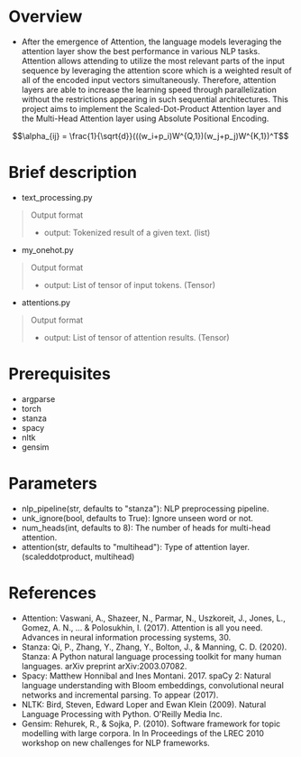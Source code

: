 # Overview
- After the emergence of Attention, the language models leveraging the attention layer show the best performance in various NLP tasks. Attention allows attending to utilize the most relevant parts of the input sequence by leveraging the attention score which is a weighted result of all of the encoded input vectors simultaneously. Therefore, attention layers are able to increase the learning speed through parallelization without the restrictions appearing in such sequential architectures. This project aims to implement the Scaled-Dot-Product Attention layer and the Multi-Head Attention layer using Absolute Positional Encoding.

$$\alpha_{ij} = \frac{1}{\sqrt{d}}(((w_i+p_i)W^{Q,1})(w_j+p_j)W^{K,1})^T$$

# Brief description
- text_processing.py
> Output format
> - output: Tokenized result of a given text. (list)
- my_onehot.py
> Output format
> - output: List of tensor of input tokens. (Tensor)
- attentions.py
> Output format
> - output: List of tensor of attention results. (Tensor)


# Prerequisites
- argparse
- torch
- stanza
- spacy
- nltk
- gensim

# Parameters
- nlp_pipeline(str, defaults to "stanza"): NLP preprocessing pipeline.
- unk_ignore(bool, defaults to True): Ignore unseen word or not.
- num_heads(int, defaults to 8): The number of heads for multi-head attention.
- attention(str, defaults to "multihead"): Type of attention layer. (scaleddotproduct, multihead)

# References
- Attention: Vaswani, A., Shazeer, N., Parmar, N., Uszkoreit, J., Jones, L., Gomez, A. N., ... & Polosukhin, I. (2017). Attention is all you need. Advances in neural information processing systems, 30.
- Stanza: Qi, P., Zhang, Y., Zhang, Y., Bolton, J., & Manning, C. D. (2020). Stanza: A Python natural language processing toolkit for many human languages. arXiv preprint arXiv:2003.07082.
- Spacy: Matthew Honnibal and Ines Montani. 2017. spaCy 2: Natural language understanding with Bloom embeddings, convolutional neural networks and incremental parsing. To appear (2017).
- NLTK: Bird, Steven, Edward Loper and Ewan Klein (2009). Natural Language Processing with Python. O'Reilly Media Inc.
- Gensim: Rehurek, R., & Sojka, P. (2010). Software framework for topic modelling with large corpora. In In Proceedings of the LREC 2010 workshop on new challenges for NLP frameworks.
